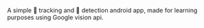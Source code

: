 A simple :eyes: tracking and :boy: detection android app, made for learning purposes using Google vision api.
